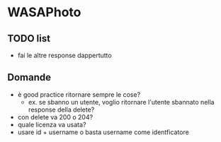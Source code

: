# WASAPhoto

## TODO list

- fai le altre response dappertutto

## Domande

- è good practice ritornare sempre le cose?
    - ex. se sbanno un utente, voglio ritornare l'utente sbannato nella response della delete?
- con delete va 200 o 204?
- quale licenza va usata?
- usare id + username o basta username come identficatore
